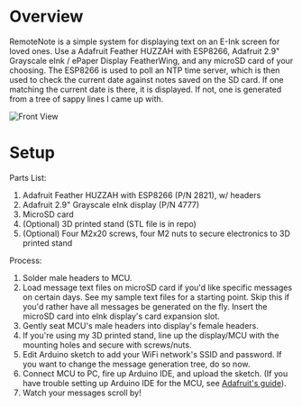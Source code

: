 # Overview
RemoteNote is a simple system for displaying text on an E-Ink screen for loved ones. Use a Adafruit Feather HUZZAH with ESP8266, Adafruit 2.9" Grayscale eInk / ePaper Display FeatherWing, and any microSD card of your choosing. The ESP8266 is used to poll an NTP time server, which is then used to check the current date against notes saved on the SD card. If one matching the current date is there, it is displayed. If not, one is generated from a tree of sappy lines I came up with.

![Front View](/Resources/Result1.png)

# Setup
Parts List:
1. Adafruit Feather HUZZAH with ESP8266 (P/N 2821), w/ headers
2. Adafruit 2.9" Grayscale eInk display (P/N 4777)
3. MicroSD card
4. (Optional) 3D printed stand (STL file is in repo)
5. (Optional) Four M2x20 screws, four M2 nuts to secure electronics to 3D printed stand

Process:
1. Solder male headers to MCU.
2. Load message text files on microSD card if you'd like specific messages on certain days. See my sample text files for a starting point. Skip this if you'd rather have all messages be generated on the fly. Insert the microSD card into eInk display's card expansion slot.
3. Gently seat MCU's male headers into display's female headers.
5. If you're using my 3D printed stand, line up the display/MCU with the mounting holes and secure with screws/nuts.
6. Edit Arduino sketch to add your WiFi network's SSID and password. If you want to change the message generation tree, do so now.
7. Connect MCU to PC, fire up Arduino IDE, and upload the sketch. (If you have trouble setting up Arduino IDE for the MCU, see [Adafruit's guide](https://learn.adafruit.com/adafruit-feather-328p-atmega328-atmega328p)). 
8. Watch your messages scroll by!
